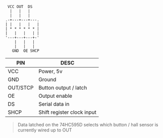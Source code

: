 ```goat
 VCC OUT  DS
  |   |   |
  |   |   |
.-+---+---+---.
| |   |   |   |
| * * * * * * |
|   |   |   | |
'---+---+---+-'  
    |   |   |
    |   |   |
   GND  OE SHCP
```

| PIN        | DESC                        |
|------------|-----------------------------|
| VCC        | Power, 5v                   |
| GND        | Ground                      |
| OUT/STCP   | Button output / latch       |
| OE         | Output enable               |
| DS         | Serial data in              |
| SHCP       | Shift register clock input  |

> Data latched on the 74HC595D selects which button / hall sensor is currently wired up to OUT
